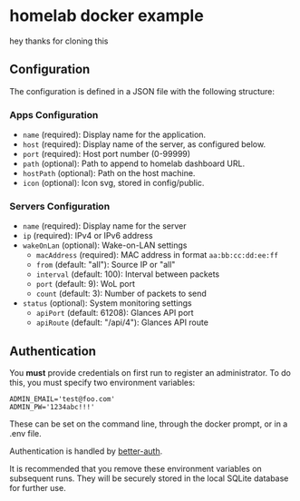 # homelab docker example

hey thanks for cloning this

## Configuration

The configuration is defined in a JSON file with the following structure:

### Apps Configuration
- `name` (required): Display name for the application.
- `host` (required): Display name of the server, as configured below.
- `port` (required): Host port number (0-99999)
- `path` (optional): Path to append to homelab dashboard URL.
- `hostPath` (optional): Path on the host machine.
- `icon` (optional): Icon svg, stored in config/public.

### Servers Configuration
- `name` (required): Display name for the server
- `ip` (required): IPv4 or IPv6 address
- `wakeOnLan` (optional): Wake-on-LAN settings
  - `macAddress` (required): MAC address in format `aa:bb:cc:dd:ee:ff`
  - `from` (default: "all"): Source IP or "all"
  - `interval` (default: 100): Interval between packets
  - `port` (default: 9): WoL port
  - `count` (default: 3): Number of packets to send
- `status` (optional): System monitoring settings
  - `apiPort` (default: 61208): Glances API port
  - `apiRoute` (default: "/api/4"): Glances API route

## Authentication

You **must** provide credentials on first run to register an administrator. To
do this, you must specify two environment variables:

```.env
ADMIN_EMAIL='test@foo.com'
ADMIN_PW='1234abc!!!'
```

These can be set on the command line, through the docker prompt, or in a .env
file.

Authentication is handled by [better-auth](https://www.better-auth.com).

It is recommended that you remove these environment variables on subsequent
runs. They will be securely stored in the local SQLite database for further use.
